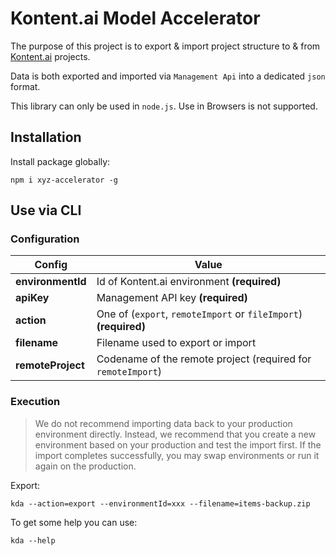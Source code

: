 # Kontent.ai Model Accelerator

The purpose of this project is to export & import project structure to & from [Kontent.ai](https://kontent.ai) projects.

Data is both exported and imported via `Management Api` into a dedicated `json` format.

This library can only be used in `node.js`. Use in Browsers is not supported.

## Installation

Install package globally:

`npm i xyz-accelerator -g`

## Use via CLI

### Configuration

| Config | Value |
| ----------- | ----------- |
| **environmentId**| Id of Kontent.ai environment **(required)**|
| **apiKey**| Management API key **(required)**|
| **action**| One of (`export`, `remoteImport` or `fileImport`) **(required)**|
| **filename**| Filename used to export or import |
| **remoteProject**| Codename of the remote project (required for `remoteImport`)|

### Execution

> We do not recommend importing data back to your production environment directly. Instead, we recommend that you create
> a new environment based on your production and test the import first. If the import completes successfully,
> you may swap environments or run it again on the production.

Export:

`kda --action=export --environmentId=xxx --filename=items-backup.zip`

To get some help you can use:

`kda --help`

